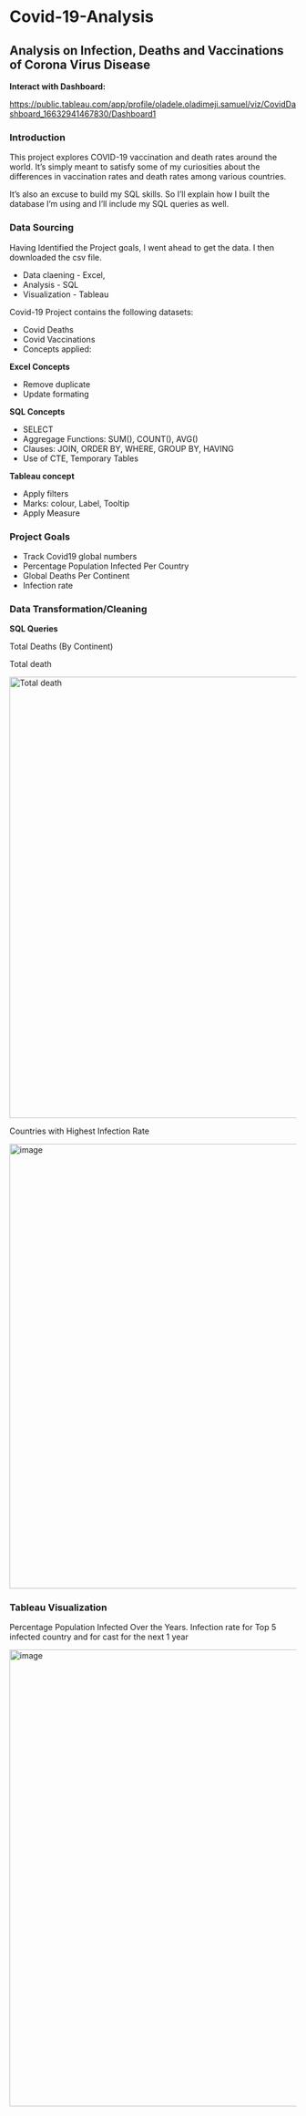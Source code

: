# Covid-19-Analysis
## Analysis on Infection, Deaths and Vaccinations of Corona Virus Disease

**Interact with Dashboard:**

https://public.tableau.com/app/profile/oladele.oladimeji.samuel/viz/CovidDashboard_16632941467830/Dashboard1

### Introduction

This project explores COVID-19 vaccination and death rates around the world. It’s simply meant to satisfy some of my curiosities about the differences in vaccination rates and death rates among various countries.

It’s also an excuse to build my SQL skills. So I’ll explain how I built the database I’m using and I’ll include my SQL queries as well.

### Data Sourcing

Having Identified the Project goals, I went ahead to get the data. I then downloaded the csv file.

- Data claening - Excel,
- Analysis - SQL
- Visualization - Tableau

Covid-19 Project contains the following datasets:

- Covid Deaths
- Covid Vaccinations
- Concepts applied:

**Excel Concepts**

- Remove duplicate
- Update formating

**SQL Concepts**

- SELECT
- Aggregage Functions: SUM(), COUNT(), AVG()
- Clauses: JOIN, ORDER BY, WHERE, GROUP BY, HAVING
- Use of CTE, Temporary Tables

**Tableau concept**

- Apply filters
- Marks: colour, Label, Tooltip
- Apply Measure

### Project Goals

- Track Covid19 global numbers
- Percentage Population Infected Per Country
- Global Deaths Per Continent
- Infection rate

### Data Transformation/Cleaning
**SQL Queries**

Total Deaths (By Continent)

Total death

<img width="775" alt="Total death" src="https://github.com/mrdimejisam/Covid-19-Analysis/assets/111657348/b81a466a-99f6-40d9-ab13-947a83de6cf3">

Countries with Highest Infection Rate

<img width="781" alt="image" src="https://github.com/mrdimejisam/Covid-19-Analysis/assets/111657348/bb69b1ab-997c-497a-a99c-084e0e30aa2b">


### Tableau Visualization

Percentage Population Infected Over the Years. Infection rate for Top 5 infected country and for cast for the next 1 year

<img width="802" alt="image" src="https://github.com/mrdimejisam/Covid-19-Analysis/assets/111657348/ed5e7fa1-5cde-483f-935d-417de11ad521">


